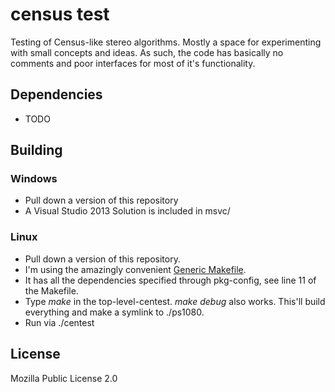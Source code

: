 # census test
Testing of Census-like stereo algorithms. Mostly a space for experimenting with small concepts and ideas. 
As such, the code has basically no comments and poor interfaces for most of it's functionality.

## Dependencies
* TODO

## Building
### Windows
* Pull down a version of this repository
* A Visual Studio 2013 Solution is included in msvc/


### Linux
* Pull down a version of this repository.
* I'm using the amazingly convenient [Generic Makefile](https://github.com/mbcrawfo/GenericMakefile).
* It has all the dependencies specified through pkg-config, see line 11 of the Makefile. 
* Type _make_ in the top-level-centest. _make debug_ also works. This'll build everything and make a symlink to ./ps1080.
* Run via ./centest

## License
Mozilla Public License 2.0